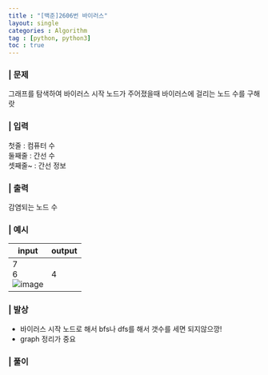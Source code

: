 ```yaml
---
title : "[백준]2606번 바이러스"
layout: single
categories : Algorithm
tag : [python, python3]
toc : true
---
```


### | 문제
그래프를 탐색하여 바이러스 시작 노드가 주어졌을때 바이러스에 걸리는 노드 수를 구해랏

### | 입력
첫줄 : 컴퓨터 수  
둘째줄 : 간선 수  
셋째줄~ : 간선 정보

### | 출력
감염되는 노드 수

### | 예시
|**input**|**output**|
|---|---|
|7<br>6<br>![image](https://user-images.githubusercontent.com/75241542/161702168-0e8974ec-679a-4999-8308-2383c1cb0cc1.png)|4|

### | 발상
- 바이러스 시작 노드로 해서 bfs나 dfs를 해서 갯수를 세면 되지않으깡!
- graph 정리가 중요
### | 풀이
